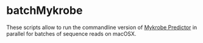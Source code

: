 # batchMykrobe
These scripts allow to run the commandline version of [Mykrobe Predictor](https://github.com/iqbal-lab/Mykrobe-predictor) in parallel for batches of sequence reads on macOSX. 

